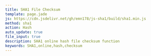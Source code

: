 ```yaml
---
title: SHA1 File Checksum
template: page.jade
js: https://cdn.jsdelivr.net/gh/emn178/js-sha1/build/sha1.min.js
method: sha1
action: Hash
auto_update: true
file_input: true
description: SHA1 online hash file checksum function
keywords: SHA1,online,hash,checksum
---
```

